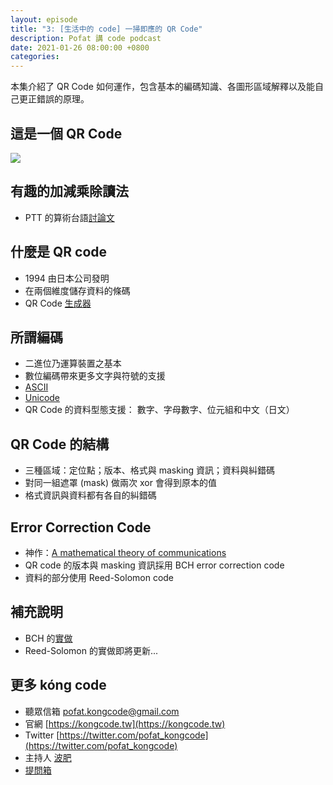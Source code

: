 ```yaml
---
layout: episode
title: "3: [生活中的 code] 一掃即應的 QR Code"
description: Pofat 講 code podcast
date: 2021-01-26 08:00:00 +0800
categories: 
---
```


本集介紹了 QR Code 如何運作，包含基本的編碼知識、各圖形區域解釋以及能自己更正錯誤的原理。

## 這是一個 QR Code

![](https://i.imgur.com/gz8uusb.jpg)

## 有趣的加減乘除讀法

* PTT 的算術台語[討論文](https://www.ptt.cc/bbs/Gossiping/M.1449111843.A.9DB.html)

## 什麼是 QR code

* 1994 由日本公司發明
* 在兩個維度儲存資料的條碼
* QR Code [生成器](https://www.34qr.com)

## 所謂編碼

* 二進位乃運算裝置之基本
* 數位編碼帶來更多文字與符號的支援
* [ASCII](https://zh.wikipedia.org/zh-tw/ASCII)
* [Unicode](https://zh.wikipedia.org/zh-tw/Unicode)
* QR Code 的資料型態支援： 數字、字母數字、位元組和中文（日文）

## QR Code 的結構

* 三種區域：定位點；版本、格式與 masking 資訊；資料與糾錯碼
* 對同一組遮罩 (mask) 做兩次 xor 會得到原本的值
* 格式資訊與資料都有各自的糾錯碼

## Error Correction Code

* 神作：[A mathematical theory of communications](https://ieeexplore.ieee.org/document/6773024)
* QR code 的版本與 masking 資訊採用 BCH error correction code
* 資料的部分使用 Reed-Solomon code

## 補充說明

* BCH 的[實做](https://github.com/pofat/ecc-in-qrcode/blob/main/ErrorCorrectionCode/BCH.swift)
* Reed-Solomon 的實做即將更新...

## 更多 kóng code

* 聽眾信箱 [pofat.kongcode@gmail.com](mailto:pofat.kongcode@gmail.com)
* 官網 [https://kongcode.tw](https://kongcode.tw)
* Twitter [https://twitter.com/pofat_kongcode](https://twitter.com/pofat_kongcode)
* 主持人 [波肥](https://twitter.com/PofatTseng)
* [提問箱](https://peing.net/zh-TW/pofat_kongcode)
